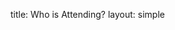 title: Who is Attending?
layout: simple

[//]: # (This is a conference for software developers, DevOps, entrepreneurs, marketeers, sprouting new Pythoneers, recruiters and exciting partners working with Python.)

[//]: # ()
[//]: # (The attendees are a mixed crowd with various professional positions and levels. Approximately half are newcomers.)

[//]: # ()
[//]: # (We have room for an unlimited number of attendees. The physical events usually have an attendance of 400 persons.)
